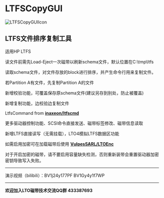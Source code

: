 # LTFSCopyGUI

![LTFSCopyGUIIcon](https://user-images.githubusercontent.com/32697586/177280874-14110415-bd43-4e54-94fa-e8a16673d755.png)

## LTFS文件排序复制工具

适用HP LTFS

读文件前需先Load-Eject一次磁带以刷新schema文件，默认位置在C:\tmp\ltfs

读取schema文件，对文件存放的block进行排序，并产生命令行用来复制文件。

若Partition A有文件，先复制Partition A的文件

新增校验功能，可覆盖保存原schema文件(建议另存到别处，防止被覆盖)

新增复制功能，边校验边复制文件

LtfsCommand from **[inaxeon/ltfscmd](https://github.com/inaxeon/ltfscmd)**

更多驱动器控制功能、SCSI命令直接发送、磁带标签修改、磁带信息读取

新增LTFS直接读写（无需挂载），LTO4模拟LTFS数据区功能

如需启用加密可在加载磁带后使用 **[VulpesSARL/LTOEnc](https://github.com/VulpesSARL/LTOEnc)**

对于开启加密的磁带，请不要启用容量缺失检测，否则重新装带会重置驱动器加密密钥导致写入失败。

---

演示视频（bilibili）：BV1j24y177PF  BV1Gy4y1f7WP

---


**欢迎加入LTO磁带技术交流QQ群 433387693**
